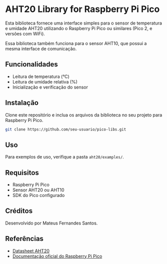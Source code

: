 # AHT20 Library for Raspberry Pi Pico

Esta biblioteca fornece uma interface simples para o sensor de temperatura e umidade AHT20 utilizando o Raspberry Pi Pico ou similares (Pico 2, e versões com WiFi).

Essa biblioteca também funciona para o sensor AHT10, que possui a mesma interface de comunicação.

## Funcionalidades

- Leitura de temperatura (°C)
- Leitura de umidade relativa (%)
- Inicialização e verificação do sensor

## Instalação

Clone este repositório e inclua os arquivos da biblioteca no seu projeto para Raspberry Pi Pico.

```bash
git clone https://github.com/seu-usuario/pico-libs.git
```

## Uso

Para exemplos de uso, verifique a pasta `aht20/examples/`. 

## Requisitos

- Raspberry Pi Pico
- Sensor AHT20 ou AHT10
- SDK do Pico configurado

## Créditos

Desenvolvido por Mateus Fernandes Santos.

## Referências

- [Datasheet AHT20](https://cdn-learn.adafruit.com/assets/assets/000/123/394/original/Data_Sheet_AHT20.pdf)
- [Documentação oficial do Raspberry Pi Pico](https://www.raspberrypi.com/documentation/microcontrollers/)